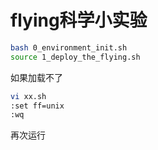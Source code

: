 # flying科学小实验

```bash
bash 0_environment_init.sh
source 1_deploy_the_flying.sh
```

如果加载不了
```bash
vi xx.sh
:set ff=unix
:wq
```
再次运行
